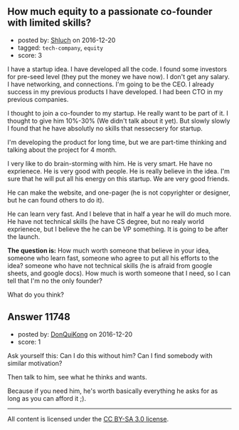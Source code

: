 ## How much equity to a passionate co-founder with limited skills?

- posted by: [Shluch](https://stackexchange.com/users/2354107/shluch) on 2016-12-20
- tagged: `tech-company`, `equity`
- score: 3

<p>I have a startup idea. I have developed all the code. I found some investors for pre-seed level (they put the money we have now). I don't get any salary. I have networking, and connections. I'm going to be the CEO.  I already success in my previous products I have developed. I had been CTO in my previous companies.</p>

<p>I thought to join a co-founder to my startup. He really want to be part of it. I thought to give him 10%-30% (We didn't talk about it yet). But slowly slowly I found that he have absolutly no skills that nessecsery for startup. </p>

<p>I'm developing the product for long time, but we are part-time thinking and talking about the project for 4 month.</p>

<p>I very like to do brain-storming with him. He is very smart. He have no exprienece. He is very good with people. He is really believe in the idea. I'm sure that he will put all his energy on this startup. We are very good friends.</p>

<p>He can make the website, and one-pager (he is not copyrighter or designer, but he can found others to do it).</p>

<p>He can learn very fast. And I beleve that in half a year he will do much more. He have not technical skills (he have CS degree, but no realy world exprienece, but I believe the he can be VP something. It is going to be after the launch.</p>

<p><strong>The question is:</strong> How much worth someone that believe in your idea, someone who learn fast, someone who agree to put all his efforts to the idea?  someone who have not technical skills (he is afraid from google sheets, and google docs).
How much is worth someone that I need, so I can tell that I'm no the only founder?</p>

<p>What do you think?</p>



## Answer 11748

- posted by: [DonQuiKong](https://stackexchange.com/users/9739821/donquikong) on 2016-12-20
- score: 1

<p>Ask yourself this: 
Can I do this without him? Can I find somebody with similar motivation? </p>

<p>Then talk to him, see what he thinks and wants.</p>

<p>Because if you need him, he's worth basically everything he asks for as long as you can afford it ;).</p>




---

All content is licensed under the [CC BY-SA 3.0 license](https://creativecommons.org/licenses/by-sa/3.0/).
